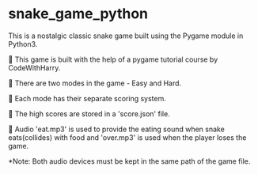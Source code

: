 # snake_game_python
This is a nostalgic classic snake game built using the Pygame module in Python3.

💾 This game is built with the help of a pygame tutorial course by CodeWithHarry.

💾  There are two modes in the game - Easy and Hard.

💾  Each mode has their separate scoring system.

💾  The high scores are stored in a 'score.json' file.

💾  Audio 'eat.mp3' is used to provide the eating sound when snake eats(collides) with food and 'over.mp3' is used when the player loses the game.

*Note:  Both audio devices must be kept in the same path of the game file.
